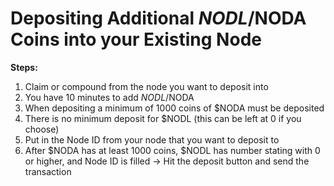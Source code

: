 # Depositing Additional $NODL/$NODA Coins into your Existing Node

**Steps:**

1. Claim or compound from the node you want to deposit into
2. You have 10 minutes to add $NODL/$NODA
3. When depositing a minimum of 1000 coins of $NODA must be deposited
4. There is no minimum deposit for $NODL (this can be left at 0 if you choose)
5. Put in the Node ID from your node that you want to deposit to
6. After $NODA has at least 1000 coins, $NODL has number stating with 0 or higher, and Node ID is filled -> Hit the deposit button and send the transaction
